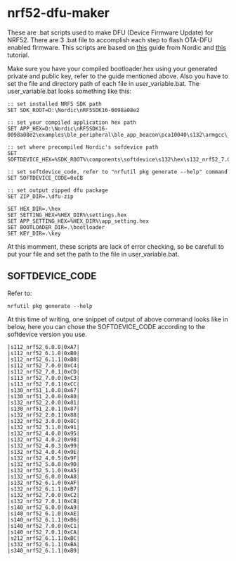 # nrf52-dfu-maker
These are .bat scripts used to make DFU (Device Firmware Update) for NRF52. There are 3 .bat file to accomplish each step to flash OTA-DFU enabled firmware. This scripts are based on [this](https://devzone.nordicsemi.com/nordic/short-range-guides/b/software-development-kit/posts/getting-started-with-nordics-secure-dfu-bootloader) guide from Nordic and [this](https://github.com/gamnes/nRF52832-buttonless-dfu-development-tutorial) tutorial.

Make sure you have your compiled bootloader.hex using your generated private and public key, refer to the guide mentioned above. Also you have to set the file and directory path of each file in user_variable.bat. The user_variable.bat looks something like this:
```
:: set installed NRF5 SDK path
SET SDK_ROOT=D:\Nordic\nRF5SDK16-0098a08e2

:: set your compiled application hex path
SET APP_HEX=D:\Nordic\nRF5SDK16-0098a08e2\examples\ble_peripheral\ble_app_beacon\pca10040\s132\armgcc\_build\nrf52832_xxaa.hex

:: set where precompiled Nordic's sofdevice path
SET SOFTDEVICE_HEX=%SDK_ROOT%\components\softdevice\s132\hex\s132_nrf52_7.0.1_softdevice.hex

:: set softdevice_code, refer to "nrfutil pkg generate --help" command
SET SOFTDEVICE_CODE=0xCB

:: set output zipped dfu package
SET ZIP_DIR=.\dfu-zip

SET HEX_DIR=.\hex
SET SETTING_HEX=%HEX_DIR%\settings.hex
SET APP_SETTING_HEX=%HEX_DIR%\app_setting.hex
SET BOOTLOADER_DIR=.\bootloader
SET KEY_DIR=.\key
```
At this momment, these scripts are lack of error checking, so be carefull to put your file and set the path to the file in user_variable.bat. 

## SOFTDEVICE_CODE
Refer to: 
```
nrfutil pkg generate --help
```
At this time of writing, one snippet of output of above command looks like in below, here you can chose the SOFTDEVICE_CODE according to 
the softdevice version you use.
```
|s112_nrf52_6.0.0|0xA7|
|s112_nrf52_6.1.0|0xB0|
|s112_nrf52_6.1.1|0xB8|
|s112_nrf52_7.0.0|0xC4|
|s112_nrf52_7.0.1|0xCD|
|s113_nrf52_7.0.0|0xC3|
|s113_nrf52_7.0.1|0xCC|
|s130_nrf51_1.0.0|0x67|
|s130_nrf51_2.0.0|0x80|
|s132_nrf52_2.0.0|0x81|
|s130_nrf51_2.0.1|0x87|
|s132_nrf52_2.0.1|0x88|
|s132_nrf52_3.0.0|0x8C|
|s132_nrf52_3.1.0|0x91|
|s132_nrf52_4.0.0|0x95|
|s132_nrf52_4.0.2|0x98|
|s132_nrf52_4.0.3|0x99|
|s132_nrf52_4.0.4|0x9E|
|s132_nrf52_4.0.5|0x9F|
|s132_nrf52_5.0.0|0x9D|
|s132_nrf52_5.1.0|0xA5|
|s132_nrf52_6.0.0|0xA8|
|s132_nrf52_6.1.0|0xAF|
|s132_nrf52_6.1.1|0xB7|
|s132_nrf52_7.0.0|0xC2|
|s132_nrf52_7.0.1|0xCB|
|s140_nrf52_6.0.0|0xA9|
|s140_nrf52_6.1.0|0xAE|
|s140_nrf52_6.1.1|0xB6|
|s140_nrf52_7.0.0|0xC1|
|s140_nrf52_7.0.1|0xCA|
|s212_nrf52_6.1.1|0xBC|
|s332_nrf52_6.1.1|0xBA|
|s340_nrf52_6.1.1|0xB9|
```

